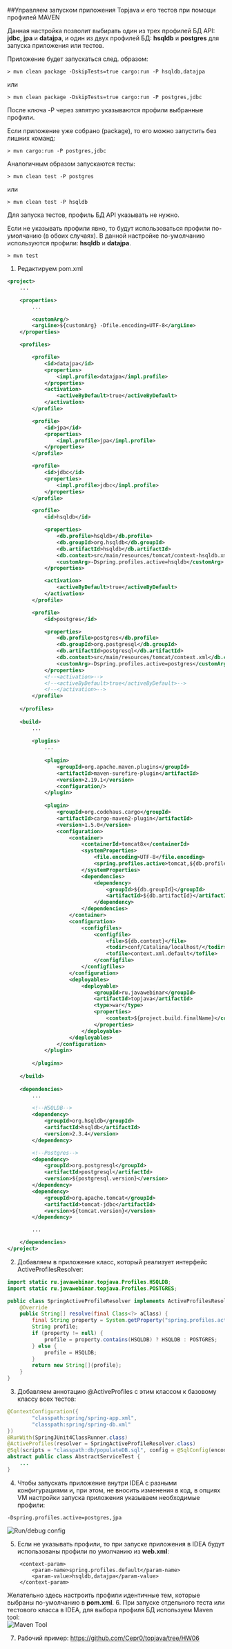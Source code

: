 ##Управляем запуском приложения Topjava и его тестов при помощи профилей MAVEN

Данная настройка позволит выбирать один из трех профилей  БД API: **jdbc**, **jpa** и **datajpa**, и один из двух профилей БД: **hsqldb** и **postgres** для запуска приложения или тестов.

Приложение будет запускаться след. образом:
```
> mvn clean package -DskipTests=true cargo:run -P hsqldb,datajpa
```
или 
```
> mvn clean package -DskipTests=true cargo:run -P postgres,jdbc
```
После ключа -P через зяпятую указываются профили выбранные профили.

Если приложение уже собрано (package), то его можно запустить без лишних команд: 
```
> mvn cargo:run -P postgres,jdbc
```
Аналогичным образом запускаются тесты:
```
> mvn clean test -P postgres
```
или
```
> mvn clean test -P hsqldb
```
Для запуска тестов, профиль БД API указывать не нужно. 

Если не указывать профили явно, то будут использоваться профили по-умолчанию (в обоих случаях).
В данной настройке по-умолчанию используются профили: **hsqldb** и **datajpa**.
```
> mvn test
```
1. Редактируем pom.xml
```xml
<project>
    ...

    <properties>
        ...

        <customArg/>
        <argLine>${customArg} -Dfile.encoding=UTF-8</argLine>
    </properties>

    <profiles>

        <profile>
            <id>datajpa</id>
            <properties>
                <impl.profile>datajpa</impl.profile>
            </properties>
            <activation>
                <activeByDefault>true</activeByDefault>
            </activation>
        </profile>

        <profile>
            <id>jpa</id>
            <properties>
                <impl.profile>jpa</impl.profile>
            </properties>
        </profile>

        <profile>
            <id>jdbc</id>
            <properties>
                <impl.profile>jdbc</impl.profile>
            </properties>
        </profile>

        <profile>
            <id>hsqldb</id>

            <properties>
                <db.profile>hsqldb</db.profile>
                <db.groupId>org.hsqldb</db.groupId>
                <db.artifactId>hsqldb</db.artifactId>
                <db.context>src/main/resources/tomcat/context-hsqldb.xml</db.context>
                <customArg>-Dspring.profiles.active=hsqldb</customArg>
            </properties>

            <activation>
                <activeByDefault>true</activeByDefault>
            </activation>
        </profile>

        <profile>
            <id>postgres</id>

            <properties>
                <db.profile>postgres</db.profile>
                <db.groupId>org.postgresql</db.groupId>
                <db.artifactId>postgresql</db.artifactId>
                <db.context>src/main/resources/tomcat/context.xml</db.context>
                <customArg>-Dspring.profiles.active=postgres</customArg>
            </properties>
            <!--<activation>-->
            <!--<activeByDefault>true</activeByDefault>-->
            <!--</activation>-->
        </profile>
    
    </profiles>
    
    <build>
        ...
        
        <plugins>
            ...
                    
            <plugin>
                <groupId>org.apache.maven.plugins</groupId>
                <artifactId>maven-surefire-plugin</artifactId>
                <version>2.19.1</version>
                <configuration/>
            </plugin>
            
            <plugin>
                <groupId>org.codehaus.cargo</groupId>
                <artifactId>cargo-maven2-plugin</artifactId>
                <version>1.5.0</version>
                <configuration>
                    <container>
                        <containerId>tomcat8x</containerId>
                        <systemProperties>
                            <file.encoding>UTF-8</file.encoding>
                            <spring.profiles.active>tomcat,${db.profile},${impl.profile}</spring.profiles.active>
                        </systemProperties>
                        <dependencies>
                            <dependency>
                                <groupId>${db.groupId}</groupId>
                                <artifactId>${db.artifactId}</artifactId>
                            </dependency>
                        </dependencies>
                    </container>
                    <configuration>
                        <configfiles>
                            <configfile>
                                <file>${db.context}</file>
                                <todir>conf/Catalina/localhost/</todir>
                                <tofile>context.xml.default</tofile>
                            </configfile>
                        </configfiles>
                    </configuration>
                    <deployables>
                        <deployable>
                            <groupId>ru.javawebinar</groupId>
                            <artifactId>topjava</artifactId>
                            <type>war</type>
                            <properties>
                                <context>${project.build.finalName}</context>
                            </properties>
                        </deployable>
                    </deployables>
                </configuration>
            </plugin>
    
        </plugins>
        
    </build>
    
    <dependencies>
        ...

        <!--HSQLDB-->
        <dependency>
            <groupId>org.hsqldb</groupId>
            <artifactId>hsqldb</artifactId>
            <version>2.3.4</version>
        </dependency>

        <!--Postgres-->
        <dependency>
            <groupId>org.postgresql</groupId>
            <artifactId>postgresql</artifactId>
            <version>${postgresql.version}</version>
        </dependency>
        <dependency>
            <groupId>org.apache.tomcat</groupId>
            <artifactId>tomcat-jdbc</artifactId>
            <version>${tomcat.version}</version>
        </dependency>

        ...

    </dependencies>
</project>
```

2. Добавляем в приложение класс, который реализует интерфейс ActiveProfilesResolver:
```java
import static ru.javawebinar.topjava.Profiles.HSQLDB;
import static ru.javawebinar.topjava.Profiles.POSTGRES;

public class SpringActiveProfileResolver implements ActiveProfilesResolver {
    @Override
    public String[] resolve(final Class<?> aClass) {
        final String property = System.getProperty("spring.profiles.active");
        String profile;
        if (property != null) {
            profile = property.contains(HSQLDB) ? HSQLDB : POSTGRES;
        } else {
            profile = HSQLDB;
        }
        return new String[]{profile};
    }
}
```
3. Добавляем аннотацию @ActiveProfiles с этим классом к базовому классу всех тестов:
```java
@ContextConfiguration({
        "classpath:spring/spring-app.xml",
        "classpath:spring/spring-db.xml"
})
@RunWith(SpringJUnit4ClassRunner.class)
@ActiveProfiles(resolver = SpringActiveProfileResolver.class)
@Sql(scripts = "classpath:db/populateDB.sql", config = @SqlConfig(encoding = "UTF-8"))
abstract public class AbstractServiceTest {
    ...
}
```
4. Чтобы запускать приложение внутри IDEA с разными конфигурациями и, при этом, не вносить изменения в код, в опциях VM настройки запуска приложения указываем необходимые профили:
```
-Dspring.profiles.active=postgres,jpa
```
![Run/debug config](runconfig.png) 

5. Если не указывать профили, то при запуске приложения в IDEA будут использованы профили по умолчанию из **web.xml**:
```
    <context-param>
        <param-name>spring.profiles.default</param-name>
        <param-value>hsqldb,datajpa</param-value>
    </context-param>
```
Желательно здесь настроить профили идентичные тем, которые выбраны по-умолчанию в **pom.xml**.
6. При запуске отдельного теста или тестового класса в IDEA, для выбора профиля БД используем Maven tool:  
![Maven Tool](maventool.png)

7. Рабочий пример: https://github.com/Cepr0/topjava/tree/HW06
